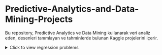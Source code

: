 # Predictive-Analytics-and-Data-Mining-Projects

Bu repository, Predictive Analytics ve Data Mining kullanarak veri analiz eden, desenleri tanımlayan ve tahminlerde bulunan Kaggle projelerini içerir.


<details>
<summary>Click to view regression problems</summary>

| Project Name                             | Description                                                                 | Link                                                                 |
|------------------------------------------|-----------------------------------------------------------------------------|----------------------------------------------------------------------|
| Boston Housing Price Prediction          | Predict housing prices in Boston based on various features like crime rate, number of rooms, etc. | [Boston Housing Dataset](https://archive.ics.uci.edu/ml/datasets/housing) |
| Diabetes Progression Prediction          | Predict the progression of diabetes after one year based on diagnostic measurements. | [Diabetes Dataset](https://www.kaggle.com/datasets/uciml/pima-indians-diabetes-database) |
| Car Price Prediction                     | Predict the market price of a car based on features like age, mileage, and brand. | [Car Price Dataset](https://www.kaggle.com/datasets/atharvakale/car-price-prediction) |
| Stock Price Prediction                   | Predict the future stock prices of a company based on historical price data. | [Stock Price Dataset](https://www.kaggle.com/datasets/sbhatti/ultimate-stock-market-data) |
| Concrete Compressive Strength Prediction | Predict the compressive strength of concrete based on its composition. | [Concrete Dataset](https://archive.ics.uci.edu/ml/datasets/Concrete+Compressive+Strength) |
| Energy Consumption Forecasting           | Predict the energy consumption of a building or household based on various parameters like temperature, humidity, etc. | [Energy Consumption Dataset](https://www.kaggle.com/datasets/uciml/individual-household-electric-power-consumption) |
| Wine Quality Prediction                  | Predict the quality of wine based on physicochemical tests like pH, alcohol content, etc. | [Wine Quality Dataset](https://archive.ics.uci.edu/ml/datasets/Wine+Quality) |
| Air Quality Prediction                   | Predict the air quality index based on environmental factors such as temperature and humidity. | [Air Quality Dataset](https://www.kaggle.com/datasets/uciml/air-quality) |
| Bike Sharing Demand Prediction           | Predict the number of bike rentals at a given time based on weather, time, and other factors. | [Bike Sharing Dataset](https://www.kaggle.com/datasets/uciml/bike-sharing-demand) |
| Insurance Premium Prediction             | Predict insurance premiums based on factors like age, BMI, and medical history. | [Insurance Dataset](https://www.kaggle.com/datasets/mirichoi0218/insurance) |

</details>


